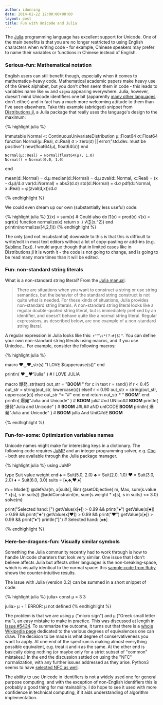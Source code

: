 ```yaml
---
author: idunning
date: 2014-02-22 12:00:00+00:00
layout: post
title: Fun with Unicode and Julia
---
```


The [Julia](http://julialang.org) programming language has excellent support for Unicode. One of the main benefits is that you are no longer restricted to using English characters when writing code - for example, Chinese speakers may prefer to name their variables or functions in Chinese instead of English.

### Serious-fun: Mathematical notation

English users can still benefit though, especially when it comes to mathematics-heavy code. Mathematical academic papers make heavy use of the Greek alphabet, but you don't often seem them in code - this leads to variables name like `mu` and `sigma` appearing everywhere. Julia, however, doesn't mind Unicode identifiers one bit (apparently [many other languages](http://rosettacode.org/wiki/Unicode_variable_names) don't either) and in fact has a much more welcoming attitude to them than I've seen elsewhere. Take this example (abridged) snippet from [Distributions.jl](https://github.com/JuliaStats/Distributions.jl), a Julia package that really uses the language's design to the maximum:

{% highlight julia %}

immutable Normal <: ContinuousUnivariateDistribution
    μ::Float64
    σ::Float64
    function Normal(μ::Real, σ::Real)
        σ > zero(σ) || error("std.dev. must be positive")
        new(float64(μ), float64(σ))
    end

    Normal(μ::Real) = Normal(float64(μ), 1.0)
    Normal() = Normal(0.0, 1.0)
end

mean(d::Normal) = d.μ
median(d::Normal) = d.μ
zval(d::Normal, x::Real) = (x - d.μ)/d.σ
var(d::Normal) = abs2(d.σ)
std(d::Normal) = d.σ
pdf(d::Normal, x::Real) = φ(zval(d,x))/d.σ

{% endhighlight %}

We could even dream up our own (substantially less useful) code:

{% highlight julia %}
∑(x) = sum(x)  # Could also do ∏(x) = prod(x)
√(x) = sqrt(x)
function normalize(x)
    return x ./ √(∑(x.^2))
end
println(normalize([4,2,1]))
{% endhighlight %}

The only (and not insubstantial) downside to this is that this is difficult to write/edit in most text editors without a lot of copy-pasting or add-ins (e.g. [Sublime Text](https://github.com/mvoidex/UnicodeMath)). I would argue though that in limited cases like in Distributions.jl it is worth it - the code is not going to change, and is going to be read many more times than it will be edited.


### Fun: non-standard string literals

What is a non-standard string literal? From the [Julia manual](http://docs.julialang.org/en/latest/manual/strings/#non-standard-string-literals):

> There are situations when you want to construct a string or use string semantics, but the behavior of the standard string construct is not quite what is needed. For these kinds of situations, Julia provides non-standard string literals. A non-standard string literal looks like a regular double-quoted string literal, but is immediately prefixed by an identifier, and doesn’t behave quite like a normal string literal. Regular expressions, as described below, are one example of a non-standard string literal.

A regular expression in Julia looks like this: ``r"^\s*(?:#|$)"``. You can define your own non-standard string literals using macros, and if you use Unicdoe... For example, consider the following macros:

{% highlight julia %}

macro ♥‿♥_str(s)
    "I LOVE $(uppercase(s))"
end

println( ♥‿♥"Julia" )  # I LOVE JULIA

macro 爆発_str(text)
    out_str = "****BOOM**** "
    for c in text
        r = rand()
        if r < 0.45
            out_str = string(out_str, lowercase(c))
        elseif r < 0.90
            out_str = string(out_str, uppercase(c))
        else
            out_str *= "#"
        end
    end
    return out_str * " ****BOOM****"
end
println( 爆発"Julia and Unicode" )  # ****BOOM**** juli# #nd UNIco## ****BOOM****
println( 爆発"Julia and Unicode" )  # ****BOOM**** J#L## aND unICODE ****BOOM****
println( 爆発"Julia and Unicode" )  # ****BOOM**** julIa And UniC#dE ****BOOM****

{% endhighlight %}


### Fun-for-some: Optimization variables names

Unicode names might make for interesting keys in a dictionary. The following code requires [JuMP](http://github.com/JuliaOpt/JuMP.jl) and an integer programming solver, e.g. [Cbc](http://github.com/JuliaOpt/Cbc.jl) - both are available through the Julia package manager.

{% highlight julia %}
using JuMP

type Suit
    value
    weight
end
♠ = Suit(5.0, 2.0)
♣ = Suit(2.0, 1.0)
♥ = Suit(3.0, 2.0)
♦ = Suit(6.0, 3.0)
suits = [♠,♣,♥,♦]

m = Model()
@defVar(m, x[suits], Bin)
@setObjective( m, Max, sum{s.value  * x[s], s in suits})
@addConstraint(m,      sum{s.weight * x[s], s in suits} <= 3.0)
solve(m)

print("Selected hand: [")
getValue(x[♠]) > 0.99 && print("♠")
getValue(x[♣]) > 0.99 && print("♣")
getValue(x[♥]) > 0.99 && print("♥")
getValue(x[♦]) > 0.99 && print("♦")
println("]")  # Selected hand: [♠♣]

{% endhighlight %}


### Here-be-dragons-fun: Visually similar symbols

Something the Julia community recently had to work through is how to handle Unicode charaters that look very similar. One issue that I don't believe affects Julia but affects other languages is the non-breaking-space, which is visually identical to the normal space: this [sample code from Ruby](http://www.rubyinside.com/the-split-is-not-enough-whitespace-shenigans-for-rubyists-5980.html) shows the counter-intuitive results.

The issue with Julia (version 0.2) can be summed in a short snippet of code:

{% highlight julia %}
julia> const μ = 3
3

julia> µ + 1
ERROR: µ not defined
{% endhighlight %}

The problem is that we are using ``μ`` ("micro sign") and ``µ`` ("Greek small letter mu"), an easy mistake to make in practice. This was discussed at length in [Issue #5434](https://github.com/JuliaLang/julia/issues/5434). To summarize the outcome, it turns out that there is a [whole Wikipedia page](https://en.wikipedia.org/wiki/Unicode_equivalence) dedicated to the various degrees of equivalences one can draw. The decision to be made is what degree of conservativeness you want to apply. At one end of the spectrum is making almost everything possible equivalent, e.g. treat ``ℍ`` and ``H`` as the same. At the other end is basically doing nothing (or maybe only for a strict subset of "common" mistakes.) In the end the discussion settled on using the "NFC" normalization, with any further issues addressed as they arise. Python3 seems to have [selected NFC as well](http://legacy.python.org/dev/peps/pep-3131/#implementation).

The ability to use Unicode in identifiers is not a widely used one for general purpose computing, and with the exception of non-English identifiers this is probably a good thing for maintainability. I do hope to see it used with more confidence in technical computing, if it aids understanding of algorithm implementation.